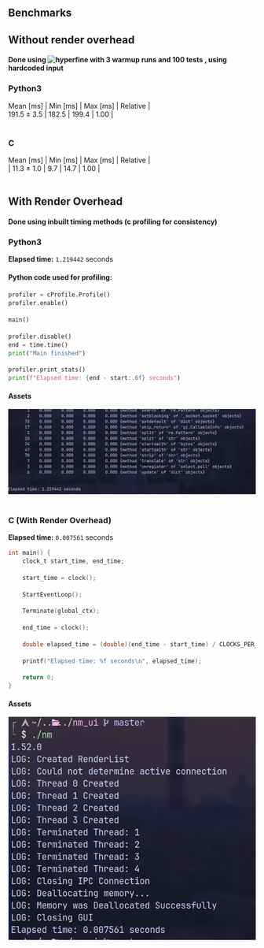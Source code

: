 ## Benchmarks 
## Without render overhead
#### Done using ![hyperfine](https://github.com/sharkdp/hyperfine) with 3 warmup runs and 100 tests , using hardcoded input </br>

### Python3  </br>

 Mean [ms]   | Min [ms] | Max [ms] | Relative |</br>
 191.5 ± 3.5 | 182.5 | 199.4 | 1.00 |</br></br>
### C </br>
 Mean [ms] | Min [ms] | Max [ms] | Relative |</br>
| 11.3 ± 1.0 | 9.7 | 14.7 | 1.00 | </br></br>

## With Render Overhead
#### Done using inbuilt timing methods (c profiling for consistency)</br>

### Python3

**Elapsed time:** `1.219442` seconds  

#### Python code used for profiling:
```python
profiler = cProfile.Profile()
profiler.enable()

main()

profiler.disable()
end = time.time()
print("Main finished")

profiler.print_stats()
print(f"Elapsed time: {end - start:.6f} seconds")
```
#### Assets
![python](./assets/python.png)
</br> </br>
### C (With Render Overhead)
**Elapsed time:** `0.007561` seconds

```c
int main() {
    clock_t start_time, end_time;

    start_time = clock();

    StartEventLoop();

    Terminate(global_ctx);

    end_time = clock();

    double elapsed_time = (double)(end_time - start_time) / CLOCKS_PER_SEC;

    printf("Elapsed time: %f seconds\n", elapsed_time);

    return 0;
}

```

#### Assets
![c](./assets/c.png)
</br> </br>
